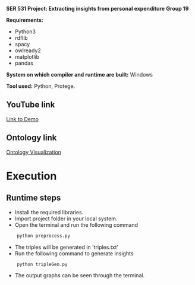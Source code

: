 **SER 531 Project: Extracting insights from personal expenditure**
**Group 19**

**Requirements:**
- Python3
- rdflib
- spacy
- owlready2
- matplotlib
- pandas

**System on which compiler and runtime are built:** Windows

**Tool used:** Python, Protege.

## YouTube link
[Link to Demo]()

## Ontology link
[Ontology Visualization](http://www.visualdataweb.de/webvowl/#opts=cd=80;dd=90;#iri=https://raw.githubusercontent.com/san1197/SER531-Project---Group-19/main/categories.owl)

# Execution
## Runtime steps
- Install the required libraries.
- Import project folder in your local system.
- Open the terminal and run the following command
```bash
    python preprocess.py
```
- The triples will be generated in 'triples.txt'
- Run the following command to generate insights
```bash
    python tripleGen.py
```
- The output graphs can be seen through the terminal.

